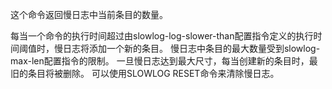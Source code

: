 这个命令返回慢日志中当前条目的数量。

每当一个命令的执行时间超过由slowlog-log-slower-than配置指令定义的执行时间阈值时，慢日志将添加一个新的条目。
慢日志中条目的最大数量受到slowlog-max-len配置指令的限制。
一旦慢日志达到最大尺寸，每当创建新的条目时，最旧的条目将被删除。
可以使用SLOWLOG RESET命令来清除慢日志。
